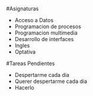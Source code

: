 #Asignaturas
- Acceso a Datos
- Programacion de procesos
- Programacion multimedia
- Desarrollo de interfaces
- Ingles
- Optativa

#Tareas Pendientes
- Despertarme cada dia
- Querer despertarme cada dia
- Hacerlo